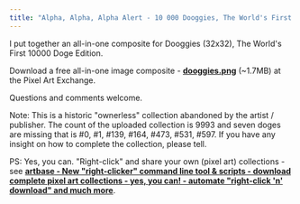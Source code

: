 ```yaml
---
title: "Alpha, Alpha, Alpha Alert - 10 000 Dooggies, The World's First 10 000 Doge Edition (Anno 2021) - Free All-In-One Image Composite Download (3200x3200px) - dooggies.png (~1.7MB)"
---
```


 I put together an all-in-one composite for Dooggies (32x32), The World's First 10000 Doge Edition.

  Download a free all-in-one image composite - [**dooggies.png**](https://github.com/pixelartexchange/collections/blob/master/dooggies-32x32.png) (~1.7MB) at the Pixel Art Exchange.

<!-- more -->

Questions and comments welcome.


Note: This is a historic "ownerless" collection  abandoned by the artist / publisher.  The count of the uploaded collection is 9993 and seven doges are missing that is #0, #1, #139, #164, #473, #531, #597.  If you have any insight on how to complete the collection, please tell.



PS: Yes, you can. "Right-click" and share your own (pixel art) collections - see [**artbase - New "right-clicker" command line tool & scripts - download complete pixel art collections - yes, you can! - automate "right-click 'n' download" and much more**](https://old.reddit.com/r/CryptoPunksDev/comments/sav0g6/artbase_new_rightclicker_command_line_tool/).


